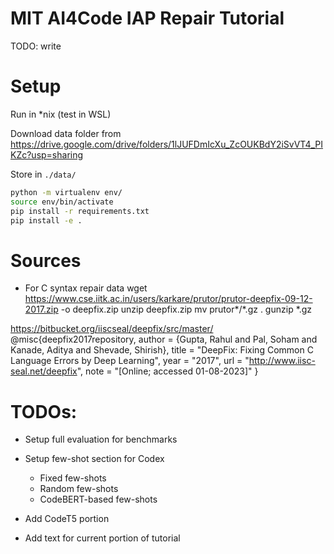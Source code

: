 # MIT AI4Code IAP Repair Tutorial

TODO: write


# Setup
Run in *nix (test in WSL)

Download data folder from  https://drive.google.com/drive/folders/1lJUFDmIcXu_ZcOUKBdY2iSvVT4_PIKZc?usp=sharing

Store in `./data/`


```bash
python -m virtualenv env/
source env/bin/activate
pip install -r requirements.txt
pip install -e .
```


# Sources

* For C syntax repair data
wget https://www.cse.iitk.ac.in/users/karkare/prutor/prutor-deepfix-09-12-2017.zip -o deepfix.zip
unzip deepfix.zip
mv prutor*/*.gz .
gunzip *.gz


https://bitbucket.org/iiscseal/deepfix/src/master/
@misc{deepfix2017repository,
author = {Gupta, Rahul and Pal, Soham and Kanade, Aditya and Shevade, Shirish},
title = "DeepFix: Fixing Common C Language Errors by Deep Learning",
year = "2017",
url = "http://www.iisc-seal.net/deepfix",
note = "[Online; accessed 01-08-2023]"
}



# TODOs:
* Setup full evaluation for benchmarks
* Setup few-shot section for Codex
    - Fixed few-shots
    - Random few-shots
    - CodeBERT-based few-shots

* Add CodeT5 portion
* Add text for current portion of tutorial
